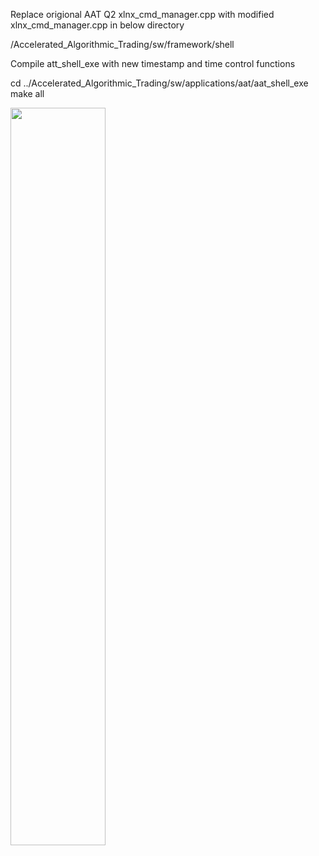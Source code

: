 Replace origional AAT Q2 xlnx_cmd_manager.cpp with modified xlnx_cmd_manager.cpp in below directory

  /Accelerated_Algorithmic_Trading/sw/framework/shell
  
Compile att_shell_exe with new timestamp and time control functions

  cd ../Accelerated_Algorithmic_Trading/sw/applications/aat/aat_shell_exe
  make all

<img src="https://user-images.githubusercontent.com/11850122/155716224-b657dfe2-7f4a-4e56-8aab-4fef7bff3ce4.png" width=55%>
